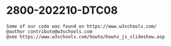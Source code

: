# 2800-202210-DTC08
    Some of our code was found on https://www.w3schools.com/
    @author contribute@w3schools.com
    @see https://www.w3schools.com/howto/howto_js_slideshow.asp

